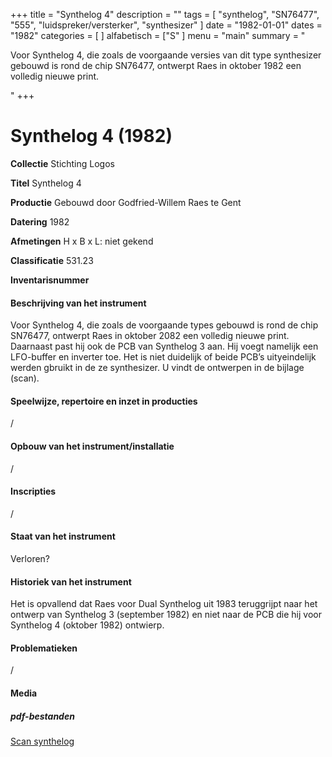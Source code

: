 ﻿+++
title = "Synthelog 4"
description = ""
tags = [ "synthelog", "SN76477", "555", "luidspreker/versterker", "synthesizer"
]
date = "1982-01-01"
dates = "1982"
categories = [
]
alfabetisch = ["S"
]
menu = "main"
summary = "<p>Voor Synthelog 4, die zoals de voorgaande versies van dit type synthesizer gebouwd is rond de chip SN76477, ontwerpt Raes in oktober 1982 een volledig nieuwe print.</p>"
+++

# Synthelog 4 (1982)


**Collectie**
Stichting Logos

**Titel**
Synthelog 4

**Productie**
Gebouwd door Godfried-Willem Raes te Gent

**Datering**
1982

**Afmetingen**
H x B x L: niet gekend

**Classificatie**
531.23

**Inventarisnummer**


#### Beschrijving van het instrument
Voor Synthelog 4, die zoals de voorgaande types gebouwd is rond de  chip SN76477, ontwerpt Raes in oktober 2082 een volledig nieuwe print. Daarnaast past hij ook de PCB van Synthelog 3 aan. Hij voegt namelijk een LFO-buffer en inverter toe. Het is niet duidelijk of beide PCB’s uityeindelijk werden gbruikt in de ze synthesizer. U vindt de ontwerpen in de bijlage (scan).

#### Speelwijze, repertoire en inzet in producties
/

#### Opbouw van het instrument/installatie
/

#### Inscripties
/
#### Staat van het instrument
Verloren?

#### Historiek van het instrument
Het is opvallend dat Raes voor Dual Synthelog uit 1983 teruggrijpt naar het ontwerp van Synthelog 3 (september 1982) en niet naar de PCB die hij voor Synthelog 4 (oktober 1982) ontwierp. 

#### Problematieken
/

#### Media

##### pdf-bestanden
[Scan synthelog ](/logoscollectie/pdf/Synthelog4/Scan%20synthelog%204.pdf)

